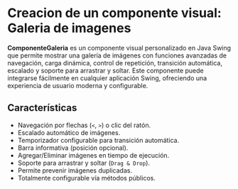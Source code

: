 # Creacion de un componente visual: Galeria de imagenes
**ComponenteGaleria** es un componente visual personalizado en Java Swing que permite mostrar una galería de imágenes con funciones avanzadas de navegación, carga dinámica, control de repetición, transición automática, escalado y soporte para arrastrar y soltar.
Este componente puede integrarse fácilmente en cualquier aplicación Swing, ofreciendo una experiencia de usuario moderna y configurable.

##  Características

- Navegación por flechas (`<`, `>`) o clic del ratón.
- Escalado automático de imágenes.
- Temporizador configurable para transición automática.
- Barra informativa (posición opcional).
- Agregar/Eliminar imágenes en tiempo de ejecución.
- Soporte para arrastrar y soltar (`Drag & Drop`).
- Permite prevenir imágenes duplicadas.
- Totalmente configurable vía métodos públicos.
